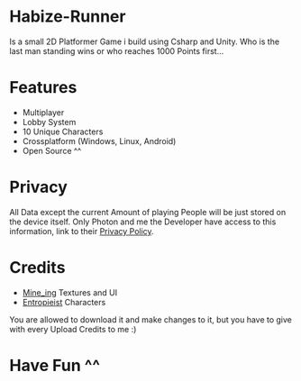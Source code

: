 # Habize-Runner
Is a small 2D Platformer Game i build using Csharp and Unity. Who is the last man standing wins or who reaches 1000 Points first... 

# Features
- Multiplayer
- Lobby System
- 10 Unique Characters
- Crossplatform (Windows, Linux, Android)
- Open Source ^^

# Privacy
All Data except the current Amount of playing People will be just stored on the device itself. Only Photon and me the Developer have access to this information, link to their [Privacy Policy](https://dashboard.photonengine.com/en-US/account/privacyandcookiepolicy).

# Credits
- [Mine_ing](https://github.com/mine-ing) Textures and UI
- [Entropieist](https://www.instagram.com/janne_s_a/) Characters

You are allowed to download it and make changes to it, but you have to give with every Upload Credits to me :)

# Have Fun ^^
